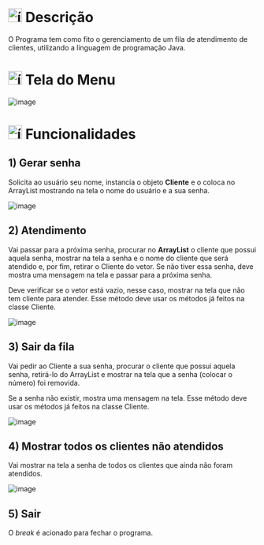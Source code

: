 # <img src="https://github.com/user-attachments/assets/caabfdf0-0f9e-44a3-8200-c6579fe87887" alt="ícone de descrição" width="28"> Descrição
O Programa tem como fito o gerenciamento de um fila de atendimento de clientes, utilizando a linguagem de programação Java.

# <img src="https://github.com/user-attachments/assets/bbcdf893-ff78-464c-a248-75fc69288bf4" alt="ícone de menu" width="28"> Tela do Menu
![image](https://github.com/user-attachments/assets/eb6b269c-333b-4a8f-bf10-b320e7bcbd46)

# <img src="https://github.com/user-attachments/assets/bcc13508-9dd5-494a-aee7-797736c6bf4c" alt="ícone do java" width="28"> Funcionalidades

## 1) Gerar senha
Solicita ao usuário seu nome, instancia o objeto **Cliente** e o coloca no ArrayList mostrando na tela o nome do usuário e a sua senha.

![image](https://github.com/user-attachments/assets/2b08a15c-d737-4db3-8726-c885263ed681)

## 2) Atendimento
Vai passar para a próxima senha, procurar no **ArrayList** o cliente que possui aquela senha, mostrar na tela a senha e o nome do cliente que será atendido
e, por fim, retirar o Cliente do vetor. Se não tiver essa senha, deve mostra uma mensagem na tela e passar para a próxima senha. 

Deve verificar se o vetor está vazio, nesse caso, mostrar na tela que não tem cliente para atender. Esse método deve usar os métodos já feitos na classe Cliente.

![image](https://github.com/user-attachments/assets/06ce0a39-3e1c-43f9-bf9b-2a8c33658135)

## 3) Sair da fila
Vai pedir ao Cliente a sua senha, procurar o cliente que possui aquela senha, retirá-lo do ArrayList e mostrar na tela que a senha (colocar o número) foi
removida. 

Se a senha não existir, mostra uma mensagem na tela. Esse método deve usar os métodos já feitos na classe Cliente.

![image](https://github.com/user-attachments/assets/543950c1-bdb1-48d8-ba89-1f7754c1cafd)

## 4) Mostrar todos os clientes não atendidos
Vai mostrar na tela a senha de todos os clientes que ainda não foram atendidos.

![image](https://github.com/user-attachments/assets/0bd4691c-3524-4063-b526-f3be6f4217ed)

## 5) Sair
O _break_ é acionado para fechar o programa.

